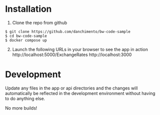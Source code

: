 # Installation

1. Clone the repo from github
```
$ git clone https://github.com/danchimento/bw-code-sample
$ cd bw-code-sample
$ docker compose up
```

2. Launch the following URLs in your browser to see the app in action
http://localhost:5000/ExchangeRates
http://localhost:3000



# Development

Update any files in the app or api directories and the changes will automatically be reflected in the development environment without having to do anything else. 

No more builds!